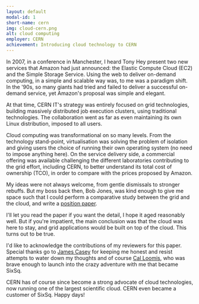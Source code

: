 ```yaml
---
layout: default
modal-id: 1
short-name: cern
img: cloud-cern.png
alt: cloud computing
employer: CERN
achievement: Introducing cloud technology to CERN
---
```


In 2007, in a conference in Manchester, I heard Tony Hey present two new services that Amazon had just announced: the Elastic Compute Cloud (EC2) and the Simple Storage Service. Using the web to deliver on-demand computing, in a simple and scalable way was, to me was a paradigm shift. In the '90s, so many giants had tried and failed to deliver a successful on-demand service, yet Amazon's proposal was simple and elegant.

At that time, CERN IT's strategy was entirely focused on grid technologies, building massively distributed job execution clusters, using traditional technologies. The collaboration went as far as even maintaining its own Linux distribution, imposed to all users.

Cloud computing was transformational on so many levels. From the technology stand-point, virtualisation was solving the problem of isolation and giving users the choice of running their own operating system (no need to impose anything here). On the service delivery side, a commercial offering was available challenging the different laboratories contributing to the grid effort, including CERN, to better understand its total cost of ownership (TCO), in order to compare with the prices proposed by Amazon.

My ideas were not always welcome, from gentle dismissals to stronger rebuffs.  But my boss back then, Bob Jones, was kind enough to give me space such that I could perform a comparative study between the grid and the cloud, and write a [position paper](https://edms.cern.ch/ui/file/925013/4/EGEE-Grid-Cloud-v1_2.pdf).

I'll let you read the paper if you want the detail, I hope it aged reasonably well.  But if you're impatient, the main conclusion was that the cloud was here to stay, and grid applications would be built on top of the cloud. This turns out to be true.

I'd like to acknowledge the contributions of my reviewers for this paper. Special thanks go to [James Casey](https://www.linkedin.com/in/jamesc000) for keeping me honest and resist attempts to water down my thoughts and of course [Cal Loomis](https://www.linkedin.com/in/charlesloomis), who was brave enough to launch into the crazy adventure with me that became SixSq.

CERN has of course since become a strong advocate of cloud technologies, now running one of the largest scientific cloud. CERN even became a customer of SixSq. Happy days!
